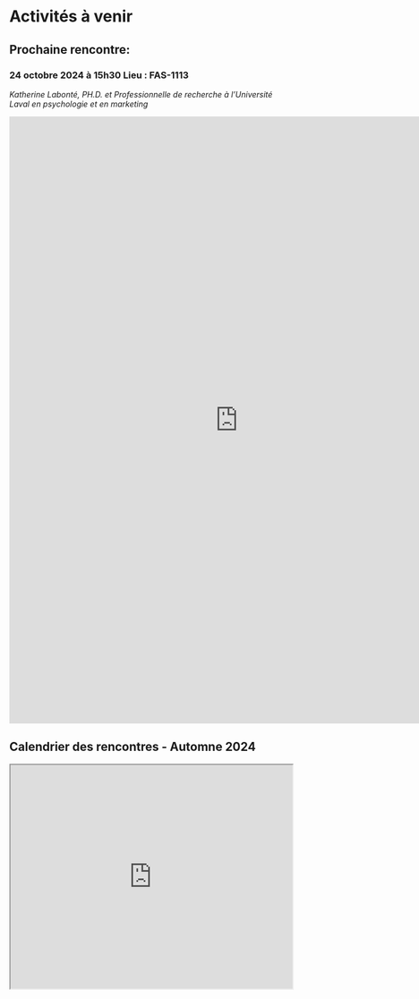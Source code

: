 

# Activités à venir

## Prochaine rencontre:

### 24 octobre 2024 à 15h30 Lieu : FAS-1113
*Katherine Labonté,  PH.D. et Professionnelle de recherche à l’Université Laval en psychologie et en marketing*
<iframe src="https://docs.google.com/presentation/d/e/2PACX-1vTAAI0Hk6YyRWqcrJDXutC4c3e5oQWCXYrHknJCHUHUqe_nmj6cAS1JzncQhbb3OQ/embed?start=false&loop=false&delayms=3000" frameborder="0" width="816" height="1085" allowfullscreen="true" mozallowfullscreen="true" webkitallowfullscreen="true"></iframe>


## Calendrier des rencontres - Automne 2024

<iframe width='100%' height='400' src="https://docs.google.com/document/d/1HGuPQ3QcIe4HzX_6mAoVZKanXStc6cMBk2Twln2krKw/pub?embedded=true"> display:block;</iframe>

